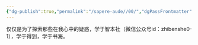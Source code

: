 ```yaml
---
{"dg-publish":true,"permalink":"/sapere-aude//00/","dgPassFrontmatter":true}
---
```


仅仅是为了探索那些在我心中的疑惑，学于智本社（微信公众号id：zhibenshe0-1），学于得到，学于书海。
